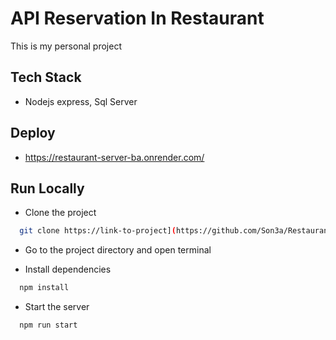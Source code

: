 # API Reservation In Restaurant

This is my personal project

## Tech Stack
- Nodejs express, Sql Server

## Deploy
- https://restaurant-server-ba.onrender.com/

## Run Locally

- Clone the project

```bash
  git clone https://link-to-project](https://github.com/Son3a/Restaurant_Server.git
```

- Go to the project directory and open terminal

- Install dependencies

```bash
  npm install
```

- Start the server

```bash
  npm run start
```
